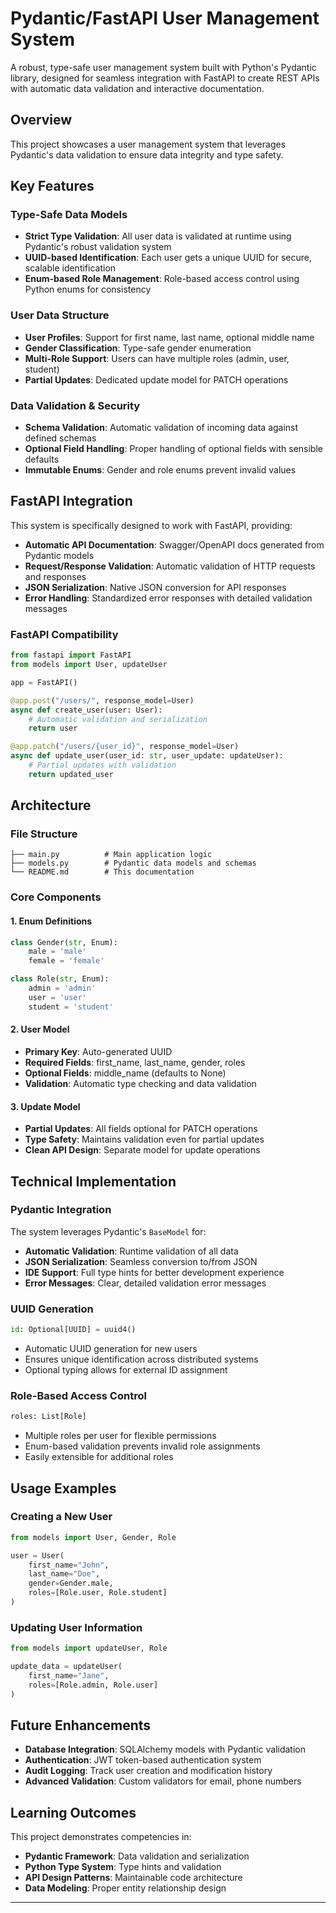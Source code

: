 # Pydantic/FastAPI User Management System

A robust, type-safe user management system built with Python's Pydantic library, designed for seamless integration with FastAPI to create REST APIs with automatic data validation and interactive documentation.

## Overview

This project showcases a user management system that leverages Pydantic's data validation to ensure data integrity and type safety. 

## Key Features

### **Type-Safe Data Models**
- **Strict Type Validation**: All user data is validated at runtime using Pydantic's robust validation system
- **UUID-based Identification**: Each user gets a unique UUID for secure, scalable identification
- **Enum-based Role Management**: Role-based access control using Python enums for consistency

### **User Data Structure**
- **User Profiles**: Support for first name, last name, optional middle name
- **Gender Classification**: Type-safe gender enumeration
- **Multi-Role Support**: Users can have multiple roles (admin, user, student)
- **Partial Updates**: Dedicated update model for PATCH operations

### **Data Validation & Security**
- **Schema Validation**: Automatic validation of incoming data against defined schemas
- **Optional Field Handling**: Proper handling of optional fields with sensible defaults
- **Immutable Enums**: Gender and role enums prevent invalid values

## FastAPI Integration

This system is specifically designed to work with FastAPI, providing:
- **Automatic API Documentation**: Swagger/OpenAPI docs generated from Pydantic models
- **Request/Response Validation**: Automatic validation of HTTP requests and responses
- **JSON Serialization**: Native JSON conversion for API responses
- **Error Handling**: Standardized error responses with detailed validation messages

### FastAPI Compatibility
```python
from fastapi import FastAPI
from models import User, updateUser

app = FastAPI()

@app.post("/users/", response_model=User)
async def create_user(user: User):
    # Automatic validation and serialization
    return user

@app.patch("/users/{user_id}", response_model=User)
async def update_user(user_id: str, user_update: updateUser):
    # Partial updates with validation
    return updated_user
```

## Architecture

### File Structure
```
├── main.py          # Main application logic
├── models.py        # Pydantic data models and schemas
└── README.md        # This documentation
```

### Core Components

#### 1. **Enum Definitions**
```python
class Gender(str, Enum):
    male = 'male'
    female = 'female'

class Role(str, Enum):
    admin = 'admin'
    user = 'user'
    student = 'student'
```

#### 2. **User Model**
- **Primary Key**: Auto-generated UUID
- **Required Fields**: first_name, last_name, gender, roles
- **Optional Fields**: middle_name (defaults to None)
- **Validation**: Automatic type checking and data validation

#### 3. **Update Model**
- **Partial Updates**: All fields optional for PATCH operations
- **Type Safety**: Maintains validation even for partial updates
- **Clean API Design**: Separate model for update operations

## Technical Implementation

### Pydantic Integration
The system leverages Pydantic's `BaseModel` for:
- **Automatic Validation**: Runtime validation of all data
- **JSON Serialization**: Seamless conversion to/from JSON
- **IDE Support**: Full type hints for better development experience
- **Error Messages**: Clear, detailed validation error messages

### UUID Generation
```python
id: Optional[UUID] = uuid4()
```
- Automatic UUID generation for new users
- Ensures unique identification across distributed systems
- Optional typing allows for external ID assignment

### Role-Based Access Control
```python
roles: List[Role]
```
- Multiple roles per user for flexible permissions
- Enum-based validation prevents invalid role assignments
- Easily extensible for additional roles

## Usage Examples

### Creating a New User
```python
from models import User, Gender, Role

user = User(
    first_name="John",
    last_name="Doe",
    gender=Gender.male,
    roles=[Role.user, Role.student]
)
```

### Updating User Information
```python
from models import updateUser, Role

update_data = updateUser(
    first_name="Jane",
    roles=[Role.admin, Role.user]
)
```

## Future Enhancements

- **Database Integration**: SQLAlchemy models with Pydantic validation
- **Authentication**: JWT token-based authentication system
- **Audit Logging**: Track user creation and modification history
- **Advanced Validation**: Custom validators for email, phone numbers

## Learning Outcomes

This project demonstrates competencies in:
- **Pydantic Framework**: Data validation and serialization
- **Python Type System**: Type hints and validation
- **API Design Patterns**: Maintainable code architecture
- **Data Modeling**: Proper entity relationship design
---
